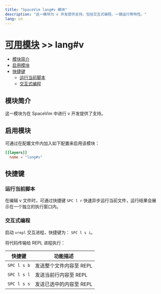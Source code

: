 ```yaml
---
title: "SpaceVim lang#v 模块"
description: "这一模块为 v 开发提供支持，包括交互式编程、一键运行等特性。"
lang: cn
---
```


# [可用模块](../../) >> lang#v

<!-- vim-markdown-toc GFM -->

- [模块简介](#模块简介)
- [启用模块](#启用模块)
- [快捷键](#快捷键)
  - [运行当前脚本](#运行当前脚本)
  - [交互式编程](#交互式编程)

<!-- vim-markdown-toc -->

## 模块简介

这一模块为在 SpaceVim 中进行 v 开发提供了支持。

## 启用模块

可通过在配置文件内加入如下配置来启用该模块：

```toml
[[layers]]
  name = "lang#v"
```

## 快捷键

### 运行当前脚本

在编辑 v 文件时，可通过快捷键 `SPC l r` 快速异步运行当前文件，运行结果会展示在一个独立的执行窗口内。

### 交互式编程

启动 `vrepl` 交互进程，快捷键为： `SPC l s i`。

将代码传输给 REPL 进程执行：

| 快捷键      | 功能描述                |
| ----------- | ----------------------- |
| `SPC l s b` | 发送整个文件内容至 REPL |
| `SPC l s l` | 发送当前行内容至 REPL   |
| `SPC l s s` | 发送已选中的内容至 REPL |

